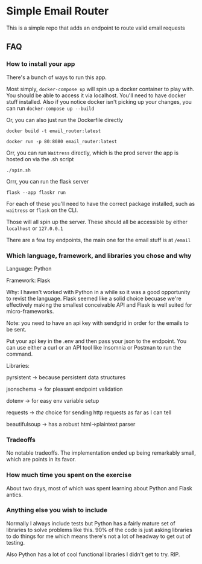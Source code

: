 # Simple Email Router

This is a simple repo that adds an endpoint to route valid email requests

## FAQ

### How to install your app

There's a bunch of ways to run this app.

Most simply, `docker-compose up` will spin up a docker container to play with. You should be able to access it via localhost. You'll need to have docker stuff installed. Also if you notice docker isn't picking up your changes, you can run `docker-compose up --build`

Or, you can also just run the Dockerfile directly

`docker build -t email_router:latest`

`docker run -p 80:8080 email_router:latest`

Orr, you can run `Waitress` directly, which is the prod server the app is hosted on via the .sh script

`./spin.sh`

Orrr, you can run the flask server

`flask --app flaskr run`

For each of these you'll need to have the correct package installed, such as `waitress` or `flask` on the CLI.

Those will all spin up the server. These should all be accessible by either `localhost` or `127.0.0.1`

There are a few toy endpoints, the main one for the email stuff is at `/email`

### Which language, framework, and libraries you chose and why

Language: Python

Framework: Flask

Why: I haven't worked with Python in a while so it was a good opportunity to revist the language. Flask seemed like a solid choice becuase we're effectively making the smallest conceivable API and Flask is well suited for micro-frameworks.

Note: you need to have an api key with sendgrid in order for the emails to be sent.

Put your api key in the .env and then pass your json to the endpoint. You can use either a curl or an API tool like Insomnia or Postman to run the command.

Libraries:

 pyrsistent -> because persistent data structures

 jsonschema -> for pleasant endpoint validation

 dotenv -> for easy env variable setup

 requests -> *the* choice for sending http requests as far as I can tell

 beautifulsoup -> has a robust html->plaintext parser

### Tradeoffs

No notable tradeoffs. The implementation ended up being remarkably small, which are points in its favor.

### How much time you spent on the exercise

About two days, most of which was spent learning about Python and Flask antics.

### Anything else you wish to include

Normally I always include tests but Python has a fairly mature set of libraries to solve problems like this. 90% of the code is just asking libraries to do things for me which means there's not a lot of headway to get out of testing.

Also Python has a lot of cool functional libraries I didn't get to try. RIP.
